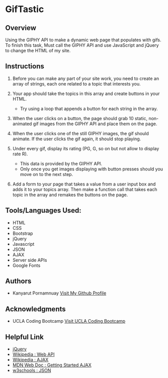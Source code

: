 # GifTastic

<h2 style ="border-bottom:1px;">Overview</h2>
  Using the GIPHY API to make a dynamic web page that populates with gifs. To finish this task, Must call the GIPHY API and   use JavaScript and jQuery to change the HTML of my site.

<h2 style ="border-bottom:1px;">Instructions</h2>

1. Before you can make any part of your site work, you need to create an array of strings, each one related to a topic that interests you. 

2. Your app should take the topics in this array and create buttons in your HTML.

   - Try using a loop that appends a button for each string in the array.

3. When the user clicks on a button, the page should grab 10 static, non-animated gif images from the GIPHY API and place      them on the page.

4. When the user clicks one of the still GIPHY images, the gif should animate. If the user clicks the gif again, it should stop playing.

5. Under every gif, display its rating (PG, G, so on but not allow to display rate R).

   - This data is provided by the GIPHY API.
   - Only once you get images displaying with button presses should you move on to the next step.

6. Add a form to your page that takes a value from a user input box and adds it to your topics array. Then make a function call that takes each topic in the array and remakes the buttons on the page.


<h2 style ="border-bottom:1px;">Tools/Languages Used:</h2>

<ul>
  <li>HTML</li>
  <li>CSS</li>
  <li>Bootstrap</li>
  <li>jQuery</li>
  <li>Javascript</li>
  <li>JSON</li>
  <li>AJAX</li>
  <li>Server side APIs</li>
  <li>Google Fonts</li>
</ul>

<h2 style ="border-bottom:1px;">Authors</h2>
<ul>
  <li>Kanyarut Pornamnuay   <a target="_blank" rel="nofollow" href="https://github.com/benbaba2525">Visit My Github Profile</a></li>
</ul>

<h2 style ="border-bottom:1px;">Acknowledgments</h2>
<ul>
  <li>UCLA Coding Bootcamp   <a target="_blank" rel="nofollow" href="https://bootcamp.uclaextension.edu/coding/">Visit UCLA Coding Bootcamp</a></li>
</ul>

<h2 style ="border-bottom:1px;">Helpful Link</h2>

<ul>
  <li><a target="_blank" rel="nofollow" href="https://api.jquery.com/">jQuery</a></li>
  <li><a target="_blank" rel="nofollow" href="https://en.wikipedia.org/wiki/Web_API">Wikipedia : Web API</a></li>
  <li><a target="_blank" rel="nofollow" href="https://en.wikipedia.org/wiki/Ajax_(programming)">Wikipedia : AJAX</a></li>
   <li><a target="_blank" rel="nofollow" href="https://developer.mozilla.org/en-US/docs/Web/Guide/AJAX/Getting_Started">MDN Web Doc : Getting Started AJAX</a></li>
  <li><a target="_blank" rel="nofollow" href="https://www.w3schools.com/js/js_json_intro.asp">w3schools : JSON</a></li>
</ul>
